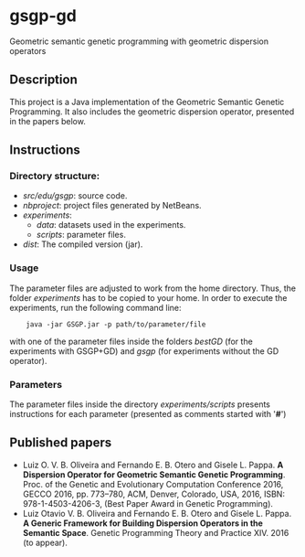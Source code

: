 # gsgp-gd
Geometric semantic genetic programming with geometric dispersion operators

## Description
This project is a Java implementation of the Geometric Semantic Genetic Programming. It also includes the geometric dispersion operator, presented in the papers below.

## Instructions

### Directory structure:
* *src/edu/gsgp*: source code.
* *nbproject*: project files generated by NetBeans.
* *experiments*:
  * *data*: datasets used in the experiments.
  * *scripts*: parameter files.
* *dist*: The compiled version (jar).

### Usage

The parameter files are adjusted to work from the home directory. Thus, the folder *experiments* has to be copied to your home.
In order to execute the experiments, run the following command line:
```
	java -jar GSGP.jar -p path/to/parameter/file
```
with one of the parameter files inside the folders *bestGD* (for the experiments with GSGP+GD) and *gsgp* (for experiments without the GD operator).

### Parameters

The parameter files inside the directory *experiments/scripts* presents instructions for each parameter (presented as comments started with '**#**')

## Published papers
* Luiz O. V. B. Oliveira and Fernando E. B. Otero and Gisele L. Pappa. **A Dispersion Operator for Geometric Semantic Genetic Programming**. Proc. of the Genetic and Evolutionary Computation Conference 2016, GECCO 2016, pp. 773–780, ACM, Denver, Colorado, USA, 2016, ISBN: 978-1-4503-4206-3, (Best Paper Award in Genetic Programming).
* Luiz Otavio V. B. Oliveira and Fernando E. B. Otero and Gisele L. Pappa. **A Generic Framework for Building Dispersion Operators in the Semantic Space**. Genetic Programming Theory and Practice XIV. 2016 (to appear).
